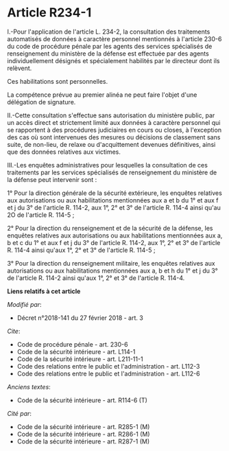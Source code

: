 # Article R234-1

I.-Pour l'application de l'article L. 234-2, la consultation des traitements automatisés de données à caractère personnel
mentionnés à l'article 230-6 du code de procédure pénale par les agents des services spécialisés de renseignement du
ministère de la défense est effectuée par des agents individuellement désignés et spécialement habilités par le directeur
dont ils relèvent. 

Ces habilitations sont personnelles. 

La compétence prévue au premier alinéa ne peut faire l'objet d'une délégation de signature. 

II.-Cette consultation s'effectue sans autorisation du ministère public, par un accès direct et strictement limité aux
données à caractère personnel qui se rapportent à des procédures judiciaires en cours ou closes, à l'exception des cas où
sont intervenues des mesures ou décisions de classement sans suite, de non-lieu, de relaxe ou d'acquittement devenues
définitives, ainsi que des données relatives aux victimes. 

III.-Les enquêtes administratives pour lesquelles la consultation de ces traitements par les services spécialisés de
renseignement du ministère de la défense peut intervenir sont : 

1° Pour la direction générale de la sécurité extérieure, les enquêtes relatives aux autorisations ou aux habilitations
mentionnées aux a et b du 1° et aux f et j du 3° de l'article R. 114-2, aux 1°, 2° et 3° de l'article R. 114-4 ainsi qu'au 2O
de l'article R. 114-5 ; 

2° Pour la          direction du renseignement et de la sécurité de la défense, les enquêtes relatives aux autorisations ou
aux habilitations mentionnées aux a, b et c du 1° et aux f et j du 3° de l'article R. 114-2, aux 1°, 2° et 3° de l'article R.
114-4 ainsi qu'aux 1°, 2° et 3° de l'article R. 114-5 ; 

3° Pour la direction du renseignement militaire, les enquêtes relatives aux autorisations ou aux habilitations mentionnées
aux a, b et h du 1° et j du 3° de l'article R. 114-2 ainsi qu'aux 1°, 2° et 3° de l'article R. 114-4.

**Liens relatifs à cet article**

_Modifié par_:

  - Décret n°2018-141 du 27 février 2018 - art. 3

_Cite_:

  - Code de procédure pénale - art. 230-6
  - Code de la sécurité intérieure - art. L114-1
  - Code de la sécurité intérieure - art. L211-11-1
  - Code des relations entre le public et l'administration - art. L112-3
  - Code des relations entre le public et l'administration - art. L112-6

_Anciens textes_:

  - Code de la sécurité intérieure - art. R114-6 (T)

_Cité par_:

  - Code de la sécurité intérieure - art. R285-1 (M)
  - Code de la sécurité intérieure - art. R286-1 (M)
  - Code de la sécurité intérieure - art. R287-1 (M)
